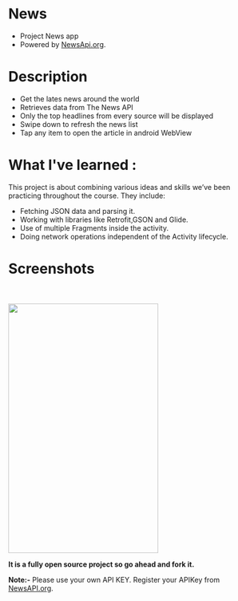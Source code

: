 # News
- Project News app
- Powered by [NewsApi.org](https://newsapi.org/).

# Description
- Get the lates news around the world 
- Retrieves data from The News API
- Only the top headlines from every source will be displayed
- Swipe down to refresh the news list
- Tap any item to open the article in android WebView

# What I've learned :
This project is about combining various ideas and skills we’ve been practicing throughout the course. They include:

- Fetching JSON data and parsing it.
- Working with libraries like Retrofit,GSON and Glide.
- Use of multiple Fragments inside the activity.
- Doing network operations independent of the Activity lifecycle.

# Screenshots
<br> </br> <img src="" height=500 width=300>

**It is a fully open source project so go ahead and fork it.**

**Note:-** Please use your own API KEY. Register your APIKey from [NewsAPI.org](https://newsapi.org).
